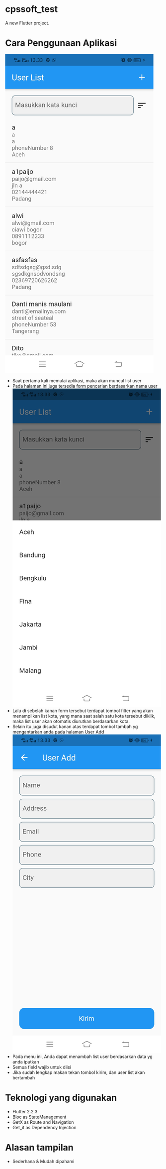 # cpssoft_test

A new Flutter project.

# Cara Penggunaan Aplikasi

<img src="ReadMe1.jpeg">

- Saat pertama kali memulai aplikasi, maka akan muncul list user
- Pada halaman ini juga tersedia form pencarian berdasarkan nama user
  <img src="ReadMe2.jpeg">
- Lalu di sebelah kanan form tersebut terdapat tombol filter yang akan menampilkan list kota, yang mana saat salah satu kota tersebut diklik, maka list user akan otomatis diurutkan berdasarkan kota.
- Selain itu juga disudut kanan atas terdapat tombol tambah yg mengantarkan anda pada halaman User Add
  <img src="ReadMe3.jpeg">
- Pada menu ini, Anda dapat menambah list user berdasarkan data yg anda iputkan
- Semua field wajib untuk diisi
- Jika sudah lengkap makan tekan tombol kirim, dan user list akan bertambah

# Teknologi yang digunakan

- Flutter 2.2.3
- Bloc as StateManagement
- GetX as Route and Navigation
- Get_it as Dependency Injection

# Alasan tampilan

- Sederhana & Mudah dipahami
